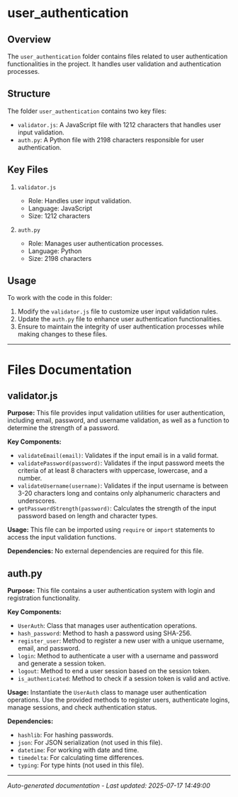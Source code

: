 # user_authentication

## Overview
The `user_authentication` folder contains files related to user authentication functionalities in the project. It handles user validation and authentication processes.

## Structure
The folder `user_authentication` contains two key files:
- `validator.js`: A JavaScript file with 1212 characters that handles user input validation.
- `auth.py`: A Python file with 2198 characters responsible for user authentication.

## Key Files
1. `validator.js`
   - Role: Handles user input validation.
   - Language: JavaScript
   - Size: 1212 characters

2. `auth.py`
   - Role: Manages user authentication processes.
   - Language: Python
   - Size: 2198 characters

## Usage
To work with the code in this folder:
1. Modify the `validator.js` file to customize user input validation rules.
2. Update the `auth.py` file to enhance user authentication functionalities.
3. Ensure to maintain the integrity of user authentication processes while making changes to these files.

---

# Files Documentation

## validator.js

**Purpose:** This file provides input validation utilities for user authentication, including email, password, and username validation, as well as a function to determine the strength of a password.

**Key Components:**
- `validateEmail(email)`: Validates if the input email is in a valid format.
- `validatePassword(password)`: Validates if the input password meets the criteria of at least 8 characters with uppercase, lowercase, and a number.
- `validateUsername(username)`: Validates if the input username is between 3-20 characters long and contains only alphanumeric characters and underscores.
- `getPasswordStrength(password)`: Calculates the strength of the input password based on length and character types.

**Usage:** This file can be imported using `require` or `import` statements to access the input validation functions.

**Dependencies:** No external dependencies are required for this file.

## auth.py

**Purpose:** This file contains a user authentication system with login and registration functionality.

**Key Components:**
- `UserAuth`: Class that manages user authentication operations.
- `hash_password`: Method to hash a password using SHA-256.
- `register_user`: Method to register a new user with a unique username, email, and password.
- `login`: Method to authenticate a user with a username and password and generate a session token.
- `logout`: Method to end a user session based on the session token.
- `is_authenticated`: Method to check if a session token is valid and active.

**Usage:** Instantiate the `UserAuth` class to manage user authentication operations. Use the provided methods to register users, authenticate logins, manage sessions, and check authentication status.

**Dependencies:** 
- `hashlib`: For hashing passwords.
- `json`: For JSON serialization (not used in this file).
- `datetime`: For working with date and time.
- `timedelta`: For calculating time differences.
- `typing`: For type hints (not used in this file).

---
*Auto-generated documentation - Last updated: 2025-07-17 14:49:00*
